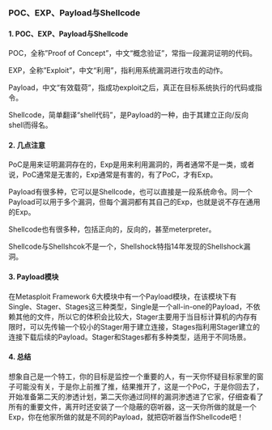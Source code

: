 ### POC、EXP、Payload与Shellcode

#### **1. POC、EXP、Payload与Shellcode**

POC，全称”Proof of Concept”，中文“概念验证”，常指一段漏洞证明的代码。

EXP，全称”Exploit”，中文“利用”，指利用系统漏洞进行攻击的动作。

Payload，中文“有效载荷”，指成功exploit之后，真正在目标系统执行的代码或指令。

Shellcode，简单翻译“shell代码”，是Payload的一种，由于其建立正向/反向shell而得名。

#### **2. 几点注意**

PoC是用来证明漏洞存在的，Exp是用来利用漏洞的，两者通常不是一类，或者说，PoC通常是无害的，Exp通常是有害的，有了PoC，才有Exp。

Payload有很多种，它可以是Shellcode，也可以直接是一段系统命令。同一个Payload可以用于多个漏洞，但每个漏洞都有其自己的Exp，也就是说不存在通用的Exp。

Shellcode也有很多种，包括正向的，反向的，甚至meterpreter。

Shellcode与Shellshcok不是一个，Shellshock特指14年发现的Shellshock漏洞。

#### **3. Payload模块**

在Metasploit Framework 6大模块中有一个Payload模块，在该模块下有Single、Stager、Stages这三种类型，Single是一个all-in-one的Payload，不依赖其他的文件，所以它的体积会比较大，Stager主要用于当目标计算机的内存有限时，可以先传输一个较小的Stager用于建立连接，Stages指利用Stager建立的连接下载后续的Payload。Stager和Stages都有多种类型，适用于不同场景。

#### 4. 总结

想象自己是一个特工，你的目标是监控一个重要的人，有一天你怀疑目标家里的窗子可能没有关，于是你上前推了推，结果推开了，这是一个PoC，于是你回去了，开始准备第二天的渗透计划，第二天你通过同样的漏洞渗透进了它家，仔细查看了所有的重要文件，离开时还安装了一个隐蔽的窃听器，这一天你所做的就是一个Exp，你在他家所做的就是不同的Payload，就把窃听器当作Shellcode吧！
